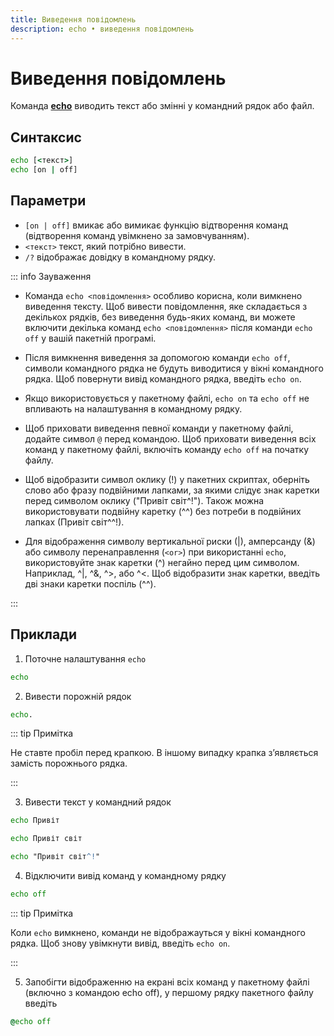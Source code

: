 ```yaml
---
title: Виведення повідомлень
description: echo • виведення повідомлень
---
```


# Виведення повідомлень

Команда **[echo](https://docs.microsoft.com/en-us/windows-server/administration/windows-commands/echo 'Microsoft Dosc')** виводить текст або змінні у командний рядок або файл.

## Синтаксис

```cmd
echo [<текст>]
echo [on | off]
```

## Параметри

- `[on | off]` вмикає або вимикає функцію відтворення команд (відтворення команд увімкнено за замовчуванням).
- `<текст>` текст, який потрібно вивести.
- `/?` відображає довідку в командному рядку.

::: info Зауваження

- Команда `echo <повідомлення>` особливо корисна, коли вимкнено виведення тексту. Щоб вивести повідомлення, яке складається з декількох рядків, без виведення будь-яких команд, ви можете включити декілька команд `echo <повідомлення>` після команди `echo off` у вашій пакетній програмі.

- Після вимкнення виведення за допомогою команди `echo off`, символи командного рядка не будуть виводитися у вікні командного рядка. Щоб повернути вивід командного рядка, введіть `echo on`.

- Якщо використовується у пакетному файлі, `echo on` та `echo off` не впливають на налаштування в командному рядку.

- Щоб приховати виведення певної команди у пакетному файлі, додайте символ `@` перед командою. Щоб приховати виведення всіх команд у пакетному файлі, включіть команду `echo off` на початку файлу.

- Щоб відобразити символ оклику (!) у пакетних скриптах, оберніть слово або фразу подвійними лапками, за якими слідує знак каретки перед символом оклику ("Привіт світ^!"). Також можна використовувати подвійну каретку (^^) без потреби в подвійних лапках (Привіт світ^^!).

- Для відображення символу вертикальної риски (|), амперсанду (&) або символу перенаправлення (`<or>`) при використанні `echo`, використовуйте знак каретки (^) негайно перед цим символом. Наприклад, ^|, ^&, ^>, або ^<. Щоб відобразити знак каретки, введіть дві знаки каретки поспіль (^^).

:::

## Приклади

1. Поточне налаштування `echo`

```cmd
echo
```

2. Вивести порожній рядок

```cmd
echo.
```

::: tip Примітка

Не ставте пробіл перед крапкою. В іншому випадку крапка з’являється замість порожнього рядка.

:::

3. Вивести текст у командний рядок

```cmd
echo Привіт
```

```cmd
echo Привіт світ
```

```cmd
echo "Привіт світ^!"
```

4. Відключити вивід команд у командному рядку

```cmd
echo off
```

::: tip Примітка

Коли `echo` вимкнено, команди не відображауться у вікні командного рядка. Щоб знову увімкнути вивід, введіть `echo on`.

:::

5. Запобігти відображенню на екрані всіх команд у пакетному файлі (включно з командою echo off), у першому рядку пакетного файлу введіть

```cmd
@echo off
```
